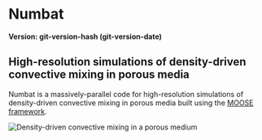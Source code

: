 Numbat
======

**Version: git-version-hash (git-version-date)**

## High-resolution simulations of density-driven convective mixing in porous media

Numbat is a massively-parallel code for high-resolution simulations of
density-driven convective mixing in porous media built using the [MOOSE
framework](http://www.mooseframework.com).

![Density-driven convective mixing in a porous
medium](images/convection.png)

